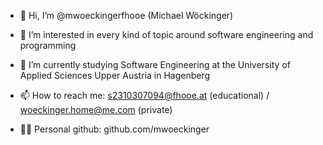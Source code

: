 - 👋 Hi, I’m @mwoeckingerfhooe (Michael Wöckinger)
- 👀 I’m interested in every kind of topic around software engineering and programming 
- 🌱 I’m currently studying Software Engineering at the University of Applied Sciences Upper Austria in Hagenberg

- 📫 How to reach me: s2310307094@fhooe.at (educational) / woeckinger.home@me.com (private)
- 👨‍💻 Personal github: github.com/mwoeckinger
<!---
mwoeckingerfhooe/mwoeckingerfhooe is a ✨ special ✨ repository because its `README.md` (this file) appears on your GitHub profile.
You can click the Preview link to take a look at your changes.
--->
